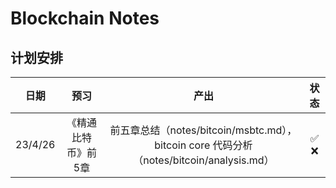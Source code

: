 # Blockchain Notes

## 计划安排

|     日期|            预习|                                                                                  产出|      状态|
| :----: | :-------------:| :----------------------------------------------------------------------------------:|:--------:|
| 23/4/26|《精通比特币》前5章| 前五章总结（notes/bitcoin/msbtc.md），bitcoin core 代码分析（notes/bitcoin/analysis.md）| ✅  ❌|
